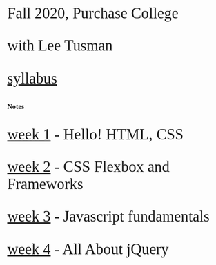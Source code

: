 <link href="https://fonts.googleapis.com/css2?family=Mali:wght@500&display=swap" rel="stylesheet"> 
<style>
body {
    font-family: 'Mali', cursive;
}
p {
 font-size: 2.2rem;
}
</style>


Fall 2020, Purchase College

with Lee Tusman

[syllabus](syllabus/)

### Notes

[week 1](week1/) - Hello! HTML, CSS

[week 2](week2/) - CSS Flexbox and Frameworks

[week 3](week3/) - Javascript fundamentals

[week 4](week4/) - All About jQuery 


